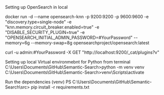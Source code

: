 Setting up OpenSearch in local


docker run -d --name opensearch-knn -p 9200:9200 -p 9600:9600 -e "discovery.type=single-node" -e "knn.memory.circuit_breaker.enabled=true" -e "DISABLE_SECURITY_PLUGIN=true" -e "OPENSEARCH_INITIAL_ADMIN_PASSWORD=#YourPassword" --memory=6g --memory-swap=8g opensearchproject/opensearch:latest

curl -u admin:#YourPassword -X GET "http://localhost:9200/_cat/plugins?v"

Setting up local Virtual environmebnt for Python from terminal
C:\Users\Documents\GitHub\Semantic-Search>python -m venv venv
C:\Users\Documents\GitHub\Semantic-Search>venv\Scripts\activate 

Run the dependencies
(venv) PS C:\Users\Documents\GitHub\Semantic-Search\src> pip install -r requirements.txt

